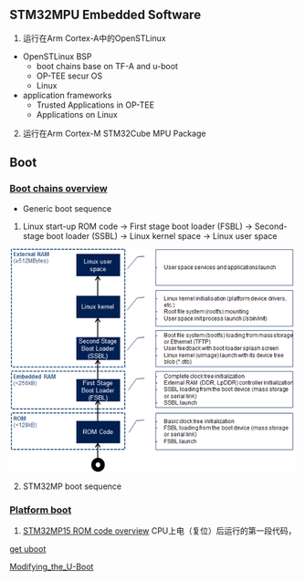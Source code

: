 


## STM32MPU Embedded Software
1. 运行在Arm Cortex-A中的OpenSTLinux
* OpenSTLinux BSP
  * boot chains base on TF-A and u-boot
  * OP-TEE secur OS 
  * Linux 
* application frameworks 
  * Trusted Applications  in OP-TEE
  * Applications  on Linux
2. 运行在Arm Cortex-M STM32Cube MPU Package


## Boot

### [Boot chains overview](https://wiki.st.com/stm32mpu/wiki/Boot_chains_overview)
* Generic boot sequence
1. Linux start-up
     ROM code ->  First stage boot loader (FSBL) -> Second-stage boot loader (SSBL) -> Linux kernel space -> Linux user space

![](img_from_ST/Boot_chains_overview.png)     

2. STM32MP boot sequence

### [Platform boot](https://wiki.st.com/stm32mpu/wiki/Category:Platform_boot)
1. [STM32MP15 ROM code overview](https://wiki.st.com/stm32mpu/wiki/STM32MP15_ROM_code_overview)
CPU上电（复位）后运行的第一段代码，

[get uboot](https://wiki.st.com/stm32mpu/wiki/STM32MP1_Developer_Package#Checking_the_prerequisites)

[Modifying_the_U-Boot](https://wiki.st.com/stm32mpu/wiki/How_to_cross-compile_with_the_Developer_Package#Modifying_the_U-Boot)


